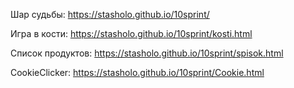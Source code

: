 Шар судьбы: https://stasholo.github.io/10sprint/

Игра в кости: https://stasholo.github.io/10sprint/kosti.html

Список продуктов: https://stasholo.github.io/10sprint/spisok.html

CookieClicker: https://stasholo.github.io/10sprint/Cookie.html